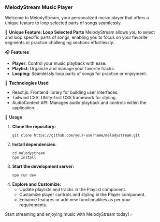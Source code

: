 ### MelodyStream Music Player

Welcome to MelodyStream, your personalized music player that offers a unique feature to loop selected parts of songs seamlessly.

🎵 **Unique Feature: Loop Selected Parts**
MelodyStream allows you to select and loop specific parts of songs, enabling you to focus on your favorite segments or practice challenging sections effortlessly.

🎧 **Features**
- **Player:** Control your music playback with ease.
- **Playlist:** Organize and manage your favorite tracks.
- **Looping:** Seamlessly loop parts of songs for practice or enjoyment.

🚀 **Technologies Used**
- React.js: Frontend library for building user interfaces.
- Tailwind CSS: Utility-first CSS framework for styling.
- AudioContext API: Manages audio playback and controls within the application.

📄 **Usage**
1. **Clone the repository:**
   ```
   git clone https://github.com/your-username/melodystream.git
   ```
2. **Install dependencies:**
   ```
   cd melodystream
   npm install
   ```
3. **Start the development server:**
   ```
   npm run dev
   ```
4. **Explore and Customize:**
   - Update playlists and tracks in the Playlist component.
   - Customize player controls and styling in the Player component.
   - Enhance features or add new functionalities as per your requirements.

Start streaming and enjoying music with MelodyStream today! 🎶